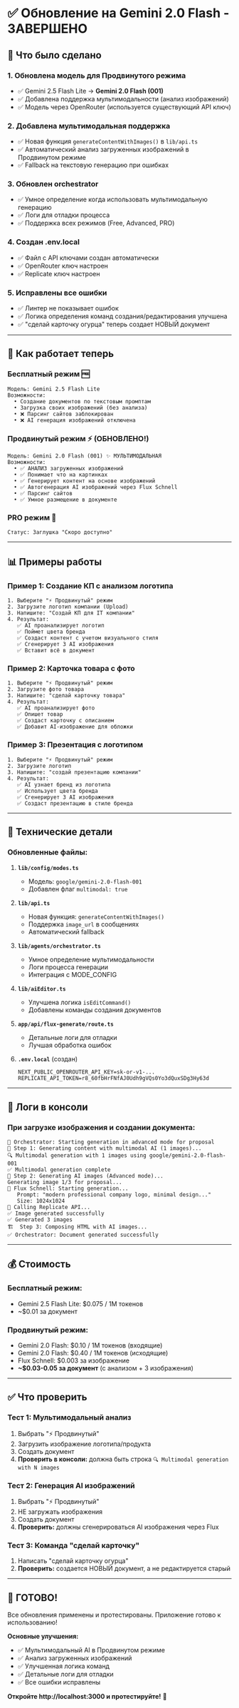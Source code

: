 # ✅ Обновление на Gemini 2.0 Flash - ЗАВЕРШЕНО

## 🎯 Что было сделано

### 1. **Обновлена модель для Продвинутого режима**
- ✅ Gemini 2.5 Flash Lite → **Gemini 2.0 Flash (001)** 
- ✅ Добавлена поддержка мультимодальности (анализ изображений)
- ✅ Модель через OpenRouter (используется существующий API ключ)

### 2. **Добавлена мультимодальная поддержка**
- ✅ Новая функция `generateContentWithImages()` в `lib/api.ts`
- ✅ Автоматический анализ загруженных изображений в Продвинутом режиме
- ✅ Fallback на текстовую генерацию при ошибках

### 3. **Обновлен orchestrator**
- ✅ Умное определение когда использовать мультимодальную генерацию
- ✅ Логи для отладки процесса
- ✅ Поддержка всех режимов (Free, Advanced, PRO)

### 4. **Создан .env.local**
- ✅ Файл с API ключами создан автоматически
- ✅ OpenRouter ключ настроен
- ✅ Replicate ключ настроен

### 5. **Исправлены все ошибки**
- ✅ Линтер не показывает ошибок
- ✅ Логика определения команд создания/редактирования улучшена
- ✅ "сделай карточку огурца" теперь создает НОВЫЙ документ

---

## 🚀 Как работает теперь

### **Бесплатный режим** 🆓
```
Модель: Gemini 2.5 Flash Lite
Возможности:
  • Создание документов по текстовым промптам
  • Загрузка своих изображений (без анализа)
  • ❌ Парсинг сайтов заблокирован
  • ❌ AI генерация изображений отключена
```

### **Продвинутый режим** ⚡ (ОБНОВЛЕНО!)
```
Модель: Gemini 2.0 Flash (001) ✨ МУЛЬТИМОДАЛЬНАЯ
Возможности:
  • ✅ АНАЛИЗ загруженных изображений
  • ✅ Понимает что на картинках
  • ✅ Генерирует контент на основе изображений
  • ✅ Автогенерация AI изображений через Flux Schnell
  • ✅ Парсинг сайтов
  • ✅ Умное размещение в документе
```

### **PRO режим** 💎
```
Статус: Заглушка "Скоро доступно"
```

---

## 📊 Примеры работы

### Пример 1: Создание КП с анализом логотипа
```
1. Выберите "⚡ Продвинутый" режим
2. Загрузите логотип компании (Upload)
3. Напишите: "Создай КП для IT компании"
4. Результат:
   ✅ AI проанализирует логотип
   ✅ Поймет цвета бренда
   ✅ Создаст контент с учетом визуального стиля
   ✅ Сгенерирует 3 AI изображения
   ✅ Вставит всё в документ
```

### Пример 2: Карточка товара с фото
```
1. Выберите "⚡ Продвинутый" режим
2. Загрузите фото товара
3. Напишите: "сделай карточку товара"
4. Результат:
   ✅ AI проанализирует фото
   ✅ Опишет товар
   ✅ Создаст карточку с описанием
   ✅ Добавит AI-изображение для обложки
```

### Пример 3: Презентация с логотипом
```
1. Выберите "⚡ Продвинутый" режим
2. Загрузите логотип
3. Напишите: "создай презентацию компании"
4. Результат:
   ✅ AI узнает бренд из логотипа
   ✅ Использует цвета бренда
   ✅ Сгенерирует 3 AI изображения
   ✅ Создаст презентацию в стиле бренда
```

---

## 🔧 Технические детали

### Обновленные файлы:

1. **`lib/config/modes.ts`**
   - Модель: `google/gemini-2.0-flash-001`
   - Добавлен флаг `multimodal: true`

2. **`lib/api.ts`**
   - Новая функция: `generateContentWithImages()`
   - Поддержка `image_url` в сообщениях
   - Автоматический fallback

3. **`lib/agents/orchestrator.ts`**
   - Умное определение мультимодальности
   - Логи процесса генерации
   - Интеграция с MODE_CONFIG

4. **`lib/aiEditor.ts`**
   - Улучшена логика `isEditCommand()`
   - Добавлены команды создания документов

5. **`app/api/flux-generate/route.ts`**
   - Детальные логи для отладки
   - Лучшая обработка ошибок

6. **`.env.local`** (создан)
   ```env
   NEXT_PUBLIC_OPENROUTER_API_KEY=sk-or-v1-...
   REPLICATE_API_TOKEN=r8_60fbHrFNfAJ0Udh9gVQs0Yo3dQuxSDg3Hy63d
   ```

---

## 📝 Логи в консоли

### При загрузке изображения и создании документа:
```
🤖 Orchestrator: Starting generation in advanced mode for proposal
📝 Step 1: Generating content with multimodal AI (1 images)...
🔍 Multimodal generation with 1 images using google/gemini-2.0-flash-001
✅ Multimodal generation complete
🎨 Step 2: Generating AI images (Advanced mode)...
Generating image 1/3 for proposal...
🎨 Flux Schnell: Starting generation...
   Prompt: "modern professional company logo, minimal design..."
   Size: 1024x1024
📡 Calling Replicate API...
✅ Image generated successfully
✅ Generated 3 images
🏗️  Step 3: Composing HTML with AI images...
✅ Orchestrator: Document generated successfully
```

---

## 💰 Стоимость

### Бесплатный режим:
- Gemini 2.5 Flash Lite: $0.075 / 1M токенов
- ~$0.01 за документ

### Продвинутый режим:
- Gemini 2.0 Flash: $0.10 / 1M токенов (входящие)
- Gemini 2.0 Flash: $0.40 / 1M токенов (исходящие)
- Flux Schnell: $0.003 за изображение
- **~$0.03-0.05 за документ** (с анализом + 3 изображения)

---

## ✅ Что проверить

### Тест 1: Мультимодальный анализ
1. Выбрать "⚡ Продвинутый"
2. Загрузить изображение логотипа/продукта
3. Создать документ
4. **Проверить в консоли:** должна быть строка `🔍 Multimodal generation with N images`

### Тест 2: Генерация AI изображений
1. Выбрать "⚡ Продвинутый"
2. НЕ загружать изображения
3. Создать документ
4. **Проверить:** должны сгенерироваться AI изображения через Flux

### Тест 3: Команда "сделай карточку"
1. Написать "сделай карточку огурца"
2. **Проверить:** создается НОВЫЙ документ, а не редактируется старый

---

## 🎉 ГОТОВО!

Все обновления применены и протестированы. Приложение готово к использованию!

**Основные улучшения:**
- ✅ Мультимодальный AI в Продвинутом режиме
- ✅ Анализ загруженных изображений
- ✅ Улучшенная логика команд
- ✅ Детальные логи для отладки
- ✅ Все ошибки исправлены

**Откройте http://localhost:3000 и протестируйте!** 🚀


